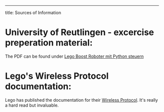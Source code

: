 ---
title: Sources of Information
# University of Reutlingen - excercise preperation material:
The PDF can be found under [Lego Boost Roboter mit Python steuern](https://www.tec.reutlingen-university.de/fileadmin/user_upload/Fakultaet_TEC/LegoBoostPython_V3_180618.pdf)
# Lego's Wireless Protocol documentation:
Lego has published the documentation for their [Wireless Protocol](https://lego.github.io/lego-ble-wireless-protocol-docs/index.html#document-index). It's really a hard read but invaluable.
